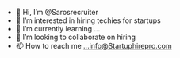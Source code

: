 - 👋 Hi, I’m @Sarosrecruiter
- 👀 I’m interested in hiring techies for startups 
- 🌱 I’m currently learning ...
- 💞️ I’m looking to collaborate on hiring
- 📫 How to reach me ...info@Startuphirepro.com

<!---
Sarosrecruiter/Sarosrecruiter is a ✨ special ✨ repository because its `README.md` (this file) appears on your GitHub profile.
You can click the Preview link to take a look at your changes.
--->
